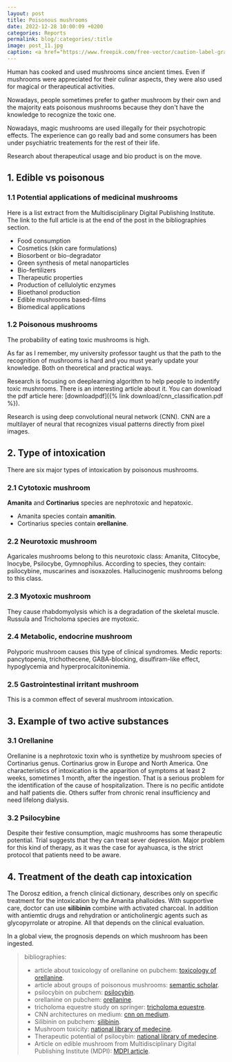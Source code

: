 ```yaml
---
layout: post
title: Poisonous mushrooms 
date: 2022-12-28 10:00:09 +0200
categories: Reports
permalink: blog/:categories/:title
image: post_11.jpg
caption: <a href="https://www.freepik.com/free-vector/caution-label-gray-background_5853673.htm#query=poisonous&position=8&from_view=search&track=sph">Image by gstudioimagen</a>
---
```

Human has cooked and used mushrooms since ancient times.
Even if mushrooms were appreciated for their culinar aspects, they were also used for magical or therapeutical activities.

Nowadays, people sometimes prefer to gather mushroom by their own and the majority eats poisonous mushrooms because they don't have the knowledge to recognize the toxic one.

Nowadays, magic mushrooms are used illegally for their psychotropic effects. The experience can go really bad and some consumers has been under psychiatric treatements for the rest of their life.

Research about therapeutical usage and bio product is on the move.

## 1. Edible vs poisonous

### 1.1 Potential applications of medicinal mushrooms

Here is a list extract from the Multidisciplinary Digital Publishing Institute. The link to the full article is at the end of the post in the bibliographies section.

+ Food consumption
+ Cosmetics (skin care formulations)
+ Biosorbent or bio-degradator
+ Green synthesis of metal nanoparticles
+ Bio-fertilizers
+ Therapeutic properties
+ Production of cellulolytic enzymes
+ Bioethanol production
+ Edible mushrooms based-films
+ Biomedical applications

### 1.2 Poisonous mushrooms

The probability of eating toxic mushrooms is high.

As far as I remember, my university professor taught us that the path to the recognition of mushrooms is hard and you must yearly update your knowledge. Both on theoretical and practical ways.

Research is focusing on deeplearning algorithm to help people to indentify toxic mushrooms.
There is an interesting article about it.
You can download the pdf article here: [downloadpdf]({% link download/cnn_classification.pdf %}).

Research is using deep convolutional neural network (CNN). CNN are a multilayer of neural that recognizes visual patterns directly from pixel images.

## 2. Type of intoxication

There are six major types of intoxication by poisonous mushrooms.

### 2.1 Cytotoxic mushroom

**Amanita** and **Cortinarius** species are nephrotoxic and  hepatoxic.

+ Amanita species contain **amanitin**.
+ Cortinarius species contain **orellanine**.

### 2.2 Neurotoxic mushroom

Agaricales mushrooms belong to this neurotoxic class: Amanita, Clitocybe, Inocybe, Psilocybe, Gymnophilus.
According to species, they contain: psilocybine, muscarines and isoxazoles.
Hallucinogenic mushrooms belong to this class.

### 2.3 Myotoxic mushroom

They cause rhabdomyolysis which is a degradation of the skeletal muscle.
Russula and Tricholoma species are myotoxic.

### 2.4 Metabolic, endocrine mushroom

Polyporic mushroom causes this type of clinical syndromes.
Medic reports: pancytopenia, trichothecene, GABA-blocking, disulfiram-like effect, hypoglycemia and hyperprocalcitoninemia.

### 2.5 Gastrointestinal irritant mushroom

This is a common effect of several mushroom intoxication.

## 3. Example of two active substances

### 3.1 Orellanine

Orellanine is a nephrotoxic toxin who is synthetize by mushroom species of Cortinarius genus. Cortinarius grow in Europe and North America.
One characteristics of intoxication is the apparition of symptoms at least 2 weeks, sometimes 1 month, after the ingestion. That is a serious problem for the identification of the cause of hospitalization.
There is no pecific antidote and half patients die. Others suffer from chronic renal insufficiency and need lifelong dialysis.

### 3.2 Psilocybine

Despite their festive consumption, magic mushrooms has some therapeutic potential. Trial suggests that they can treat sever depression. Major problem for this kind of therapy, as it was the case for ayahuasca, is the strict protocol that patients need to be aware.

## 4. Treatment of the death cap intoxication

The Dorosz edition, a french clinical dictionary, describes only on specific treatment for the intoxication by the Amanita phalloides.
With supportive care, doctor can use **silibinin** combine with activated charcoal. In addition with antiemtic drugs and rehydration or anticholinergic agents such as glycopyrrolate or atropine. All that depends on the clinical evaluation.

In a global view, the prognosis depends on which mushroom has been ingested.

> bibliographies:
>
> - article about toxicology of orellanine on pubchem: [toxicology of orellanine](https://pubmed.ncbi.nlm.nih.gov/26553321/).
> - article about groups of poisonous mushrooms: [semantic scholar](https://www.semanticscholar.org/paper/Six-groups-of-poisonous-mushrooms%3A-classified-to-Yu/eb2260efbe5e09680a708e20ee8be508d04e29ec).
> - psilocybin on pubchem: [psilocybin](https://pubchem.ncbi.nlm.nih.gov/compound/10624).
> - orellanine on pubchem: [orellanine](https://pubchem.ncbi.nlm.nih.gov/compound/89579).
> - tricholoma equestre study on springer: [tricholoma equestre](https://link.springer.com/article/10.1007/s00217-018-3134-0).
> - CNN architectures on medium: [cnn on medium](https://medium.com/analytics-vidhya/cnns-architectures-lenet-alexnet-vgg-googlenet-resnet-and-more-666091488df5).
> - Silibinin on pubchem: [silibinin](https://pubchem.ncbi.nlm.nih.gov/compound/31553).
> - Mushroom toxicity: [national library of medecine](https://www.ncbi.nlm.nih.gov/books/NBK537111/).
> - Therapeutic potential of psilocybin: [national library of medecine](https://www.ncbi.nlm.nih.gov/pmc/articles/PMC8156539/).
> - Article on edible mushroom from Multidisciplinary Digital Publishing Institute (MDPI): [MDPI article](https://www.mdpi.com/2071-1050/14/9/4941).
